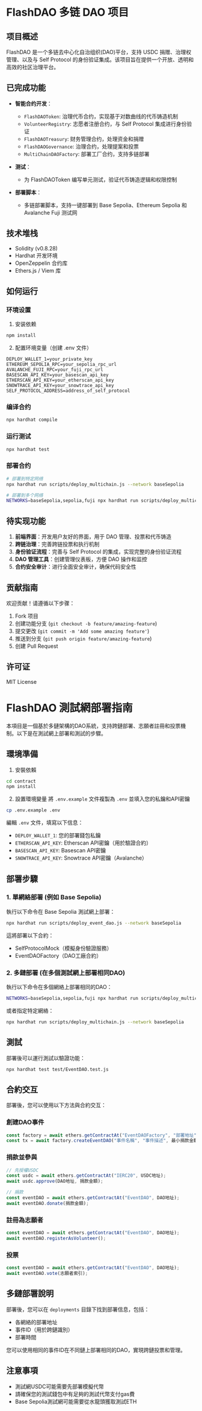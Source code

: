 # FlashDAO 多链 DAO 项目

## 项目概述
FlashDAO 是一个多链去中心化自治组织(DAO)平台，支持 USDC 捐赠、治理权管理、以及与 Self Protocol 的身份验证集成。该项目旨在提供一个开放、透明和高效的社区治理平台。

## 已完成功能
- **智能合约开发**：
  - `FlashDAOToken`: 治理代币合约，实现基于对数曲线的代币铸造机制
  - `VolunteerRegistry`: 志愿者注册合约，与 Self Protocol 集成进行身份验证
  - `FlashDAOTreasury`: 财务管理合约，处理资金和捐赠
  - `FlashDAOGovernance`: 治理合约，处理提案和投票
  - `MultiChainDAOFactory`: 部署工厂合约，支持多链部署

- **测试**：
  - 为 FlashDAOToken 编写单元测试，验证代币铸造逻辑和权限控制

- **部署脚本**：
  - 多链部署脚本，支持一键部署到 Base Sepolia、Ethereum Sepolia 和 Avalanche Fuji 测试网

## 技术堆栈
- Solidity (v0.8.28)
- Hardhat 开发环境
- OpenZeppelin 合约库
- Ethers.js / Viem 库

## 如何运行

### 环境设置
1. 安装依赖
```bash
npm install
```

2. 配置环境变量（创建 .env 文件）
```
DEPLOY_WALLET_1=your_private_key
ETHEREUM_SEPOLIA_RPC=your_sepolia_rpc_url
AVALANCHE_FUJI_RPC=your_fuji_rpc_url
BASESCAN_API_KEY=your_basescan_api_key
ETHERSCAN_API_KEY=your_etherscan_api_key
SNOWTRACE_API_KEY=your_snowtrace_api_key
SELF_PROTOCOL_ADDRESS=address_of_self_protocol
```

### 编译合约
```bash
npx hardhat compile
```

### 运行测试
```bash
npx hardhat test
```

### 部署合约
```bash
# 部署到特定网络
npx hardhat run scripts/deploy_multichain.js --network baseSepolia

# 部署到多个网络
NETWORKS=baseSepolia,sepolia,fuji npx hardhat run scripts/deploy_multichain.js
```

## 待实现功能
1. **前端界面**：开发用户友好的界面，用于 DAO 管理、投票和代币铸造
2. **跨链治理**：完善跨链投票和执行机制
3. **身份验证流程**：完善与 Self Protocol 的集成，实现完整的身份验证流程
4. **DAO 管理工具**：创建管理仪表板，方便 DAO 操作和监控
5. **合约安全审计**：进行全面安全审计，确保代码安全性

## 贡献指南
欢迎贡献！请遵循以下步骤：
1. Fork 项目
2. 创建功能分支 (`git checkout -b feature/amazing-feature`)
3. 提交更改 (`git commit -m 'Add some amazing feature'`)
4. 推送到分支 (`git push origin feature/amazing-feature`)
5. 创建 Pull Request

## 许可证
MIT License

# FlashDAO 測試網部署指南

本項目是一個基於多鏈架構的DAO系統，支持跨鏈部署、志願者註冊和投票機制。以下是在測試網上部署和測試的步驟。

## 環境準備

1. 安裝依賴
```bash
cd contract
npm install
```

2. 設置環境變量
將 `.env.example` 文件複製為 `.env` 並填入您的私鑰和API密鑰
```bash
cp .env.example .env
```

編輯 `.env` 文件，填寫以下信息：
- `DEPLOY_WALLET_1`: 您的部署錢包私鑰
- `ETHERSCAN_API_KEY`: Etherscan API密鑰（用於驗證合約）
- `BASESCAN_API_KEY`: Basescan API密鑰
- `SNOWTRACE_API_KEY`: Snowtrace API密鑰（Avalanche）

## 部署步驟

### 1. 單網絡部署 (例如 Base Sepolia)

執行以下命令在 Base Sepolia 測試網上部署：
```bash
npx hardhat run scripts/deploy_event_dao.js --network baseSepolia
```

這將部署以下合約：
- SelfProtocolMock（模擬身份驗證服務）
- EventDAOFactory（DAO工廠合約）

### 2. 多鏈部署 (在多個測試網上部署相同DAO)

執行以下命令在多個網絡上部署相同的DAO：
```bash
NETWORKS=baseSepolia,sepolia,fuji npx hardhat run scripts/deploy_multichain.js
```

或者指定特定網絡：
```bash
npx hardhat run scripts/deploy_multichain.js --network baseSepolia
```

## 測試

部署後可以運行測試以驗證功能：
```bash
npx hardhat test test/EventDAO.test.js
```

## 合約交互

部署後，您可以使用以下方法與合約交互：

### 創建DAO事件

```javascript
const factory = await ethers.getContractAt("EventDAOFactory", "部署地址");
const tx = await factory.createEventDAO("事件名稱", "事件描述", 最小捐款金額, 最大志願者數量, 投票時間, 志願者註冊截止時間);
```

### 捐款並參與

```javascript
// 先授權USDC
const usdc = await ethers.getContractAt("IERC20", USDC地址);
await usdc.approve(DAO地址, 捐款金額);

// 捐款
const eventDAO = await ethers.getContractAt("EventDAO", DAO地址);
await eventDAO.donate(捐款金額);
```

### 註冊為志願者

```javascript
const eventDAO = await ethers.getContractAt("EventDAO", DAO地址);
await eventDAO.registerAsVolunteer();
```

### 投票

```javascript
const eventDAO = await ethers.getContractAt("EventDAO", DAO地址);
await eventDAO.vote(志願者索引);
```

## 多鏈部署說明

部署後，您可以在 `deployments` 目錄下找到部署信息，包括：
- 各網絡的部署地址
- 事件ID（用於跨鏈識別）
- 部署時間

您可以使用相同的事件ID在不同鏈上部署相同的DAO，實現跨鏈投票和管理。

## 注意事項

- 測試網USDC可能需要先部署模擬代幣
- 請確保您的測試錢包中有足夠的測試代幣支付gas費
- Base Sepolia測試網可能需要從水龍頭獲取測試ETH
